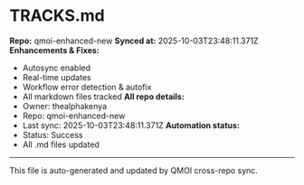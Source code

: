 # TRACKS.md

**Repo:** qmoi-enhanced-new
**Synced at:** 2025-10-03T23:48:11.371Z
**Enhancements & Fixes:**
- Autosync enabled
- Real-time updates
- Workflow error detection & autofix
- All markdown files tracked
**All repo details:**
- Owner: thealphakenya
- Repo: qmoi-enhanced-new
- Last sync: 2025-10-03T23:48:11.371Z
**Automation status:**
- Status: Success
- All .md files updated
---
This file is auto-generated and updated by QMOI cross-repo sync.
